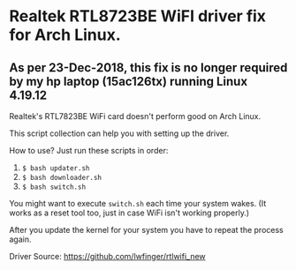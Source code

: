 # Realtek RTL8723BE WiFI driver fix for Arch Linux.

## As per 23-Dec-2018, this fix is no longer required by my hp laptop (15ac126tx) running Linux 4.19.12

Realtek's RTL7823BE WiFi card doesn't perform good on Arch Linux.

This script collection can help you with setting up the driver.

How to use? Just run these scripts in order:

1.  ```$ bash updater.sh```
1.  ```$ bash downloader.sh```
1.  ```$ bash switch.sh```

You might want to execute ```switch.sh``` each time your system wakes. (It works as a reset tool too, just in case WiFi isn't working properly.)

After you update the kernel for your system you have to repeat the process again.

Driver Source: https://github.com/lwfinger/rtlwifi_new
